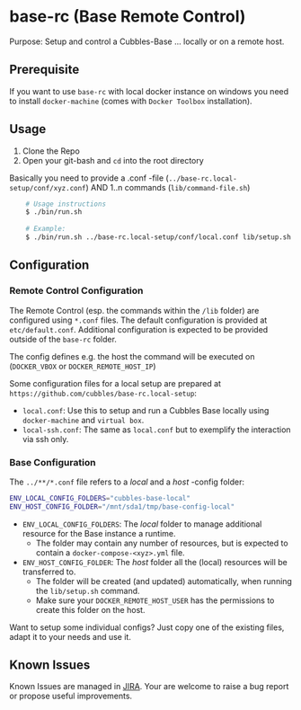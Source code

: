 # base-rc (Base Remote Control)
Purpose: Setup and control a Cubbles-Base ... locally or on a remote host. 

## Prerequisite
If you want to use `base-rc` with local docker instance on windows you need to install `docker-machine` (comes with `Docker Toolbox` installation).

## Usage
1. Clone the Repo
2. Open your git-bash and `cd` into the root directory
  
  
Basically you need to provide a .conf -file (`../base-rc.local-setup/conf/xyz.conf`) AND 1..n commands (`lib/command-file.sh`)

```bash
    # Usage instructions
    $ ./bin/run.sh
    
    # Example:
    $ ./bin/run.sh ../base-rc.local-setup/conf/local.conf lib/setup.sh
```
    
## Configuration

### Remote Control Configuration
The Remote Control (esp. the commands within the `/lib` folder) are configured using `*.conf` files.
The default configuration is provided at `etc/default.conf`. Additional configuration is expected to be provided outside of the `base-rc` folder.

The config defines e.g. the host the command will be executed on (`DOCKER_VBOX` or `DOCKER_REMOTE_HOST_IP`)

Some configuration files for a local setup are prepared at `https://github.com/cubbles/base-rc.local-setup`:

* `local.conf`: Use this to setup and run a Cubbles Base locally using `docker-machine` and `virtual box`.
* `local-ssh.conf`: The same as `local.conf` but to exemplify the interaction via ssh only.

### Base Configuration
The `../**/*.conf` file refers to a *local* and a *host* -config folder:

```bash
ENV_LOCAL_CONFIG_FOLDERS="cubbles-base-local"
ENV_HOST_CONFIG_FOLDER="/mnt/sda1/tmp/base-config-local"
```

* `ENV_LOCAL_CONFIG_FOLDERS`: The _local_ folder to manage additional resource for the Base instance a runtime. 
    * The folder may contain any number of resources, but is expected to contain a `docker-compose-<xyz>.yml` file. 
* `ENV_HOST_CONFIG_FOLDER`: The _host_ folder all the (local) resources will be transferred to. 
    * The folder will be created (and updated) automatically, when running the `lib/setup.sh` command. 
    * Make sure your `DOCKER_REMOTE_HOST_USER` has the permissions to create this folder on the host.

Want to setup some individual configs? Just copy one of the existing files, adapt it to your needs and use it. 

## Known Issues
Known Issues are managed in [JIRA](https://cubbles.atlassian.net/issues/?filter=10200). Your are welcome to raise a bug report or propose useful improvements.